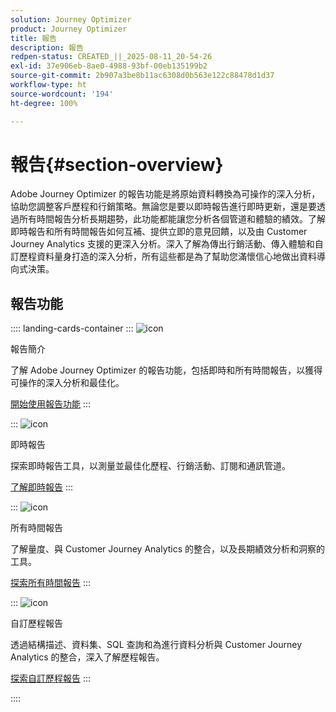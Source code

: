 ```yaml
---
solution: Journey Optimizer
product: Journey Optimizer
title: 報告
description: 報告
redpen-status: CREATED_||_2025-08-11_20-54-26
exl-id: 37e906eb-8ae0-4988-93bf-00eb135199b2
source-git-commit: 2b907a3be8b11ac6308d0b563e122c88478d1d37
workflow-type: ht
source-wordcount: '194'
ht-degree: 100%

---
```


# 報告{#section-overview}

Adobe Journey Optimizer 的報告功能是將原始資料轉換為可操作的深入分析，協助您調整客戶歷程和行銷策略。無論您是要以即時報告進行即時更新，還是要透過所有時間報告分析長期趨勢，此功能都能讓您分析各個管道和體驗的績效。了解即時報告和所有時間報告如何互補、提供立即的意見回饋，以及由 Customer Journey Analytics 支援的更深入分析。深入了解為傳出行銷活動、傳入體驗和自訂歷程資料量身打造的深入分析，所有這些都是為了幫助您滿懷信心地做出資料導向式決策。

## 報告功能

:::: landing-cards-container
:::
![icon](https://cdn.experienceleague.adobe.com/icons/book.svg)

報告簡介

了解 Adobe Journey Optimizer 的報告功能，包括即時和所有時間報告，以獲得可操作的深入分析和最佳化。

[開始使用報告功能](../using/reports/gs-reports.md)
:::

:::
![icon](https://cdn.experienceleague.adobe.com/icons/chart-line.svg)

即時報告

探索即時報告工具，以測量並最佳化歷程、行銷活動、訂閱和通訊管道。

[了解即時報告](live-report-landing-page.md)
:::

:::
![icon](https://cdn.experienceleague.adobe.com/icons/list-check.svg)

所有時間報告

了解量度、與 Customer Journey Analytics 的整合，以及長期績效分析和洞察的工具。

[探索所有時間報告](channel-report-landing-page.md)
:::

:::
![icon](https://cdn.experienceleague.adobe.com/icons/code-branch.svg?lang=zh-Hant)

自訂歷程報告

透過結構描述、資料集、SQL 查詢和為進行資料分析與 Customer Journey Analytics 的整合，深入了解歷程報告。

[探索自訂歷程報告](reports-landing-page.md)
:::

::::
